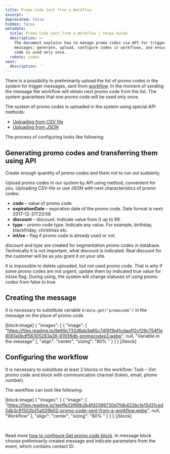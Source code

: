 ```yaml
---
title: Promo Code Sent from a Workflow
excerpt: ''
deprecated: false
hidden: false
metadata:
  title: Promo Code Sent from a Workflow | Yespo Guide
  description: >-
    The document explains how to manage promo codes via API for trigger
    messages: generate, upload, configure codes in workflows, and ensure each
    code is used only once.
  robots: index
next:
  description: ''
---
```

There is a possibility to preliminarily upload the list of promo codes in the system for trigger messages, sent from [workflow](https://docs.yespo.io/docs/introduction-to-workflows). In the moment of sending the message the workflow will obtain next promo code from the list. The system guarantees that one promo code will be used only once.

The system of promo codes is uploaded in the system using special API methods:

- [Uploading from CSV file](https://docs.yespo.io/reference/getpromocodes-1)
- [Uploading from JSON](https://docs.yespo.io/reference/insertpromocodes_1)

The process of configuring looks like following:

## Generating promo codes and transferring them using API

Create enough quantity of promo codes and them not to run out suddenly.

Upload promo codes in our system by API using method, convenient for you. Uploading CSV-file or use JSON with next characteristics of promo codes:

- **code** – value of promo code
- **expirationDate** – expiration date of the promo code. Date format is next: 2017-12-31T23:59
- **discount** – discount. Indicate value from 0 up to 99.
- **type** – promo code type. Indicate any value. For example, birthday, blackfriday, christmas etc.
- **inUse** – flag if promo code is already used or not.

_discount_ and _type_ are created for segmentation promo codes in database. Technically it is not important, what discount is indicated. Real discount for the customer will be as you grant it on your site.

It is impossible to delete uploaded, but not used promo code. That is why if some promo codes are not urgent, update them by indicated true value for inUse flag. During using, the system will change statuses of using promo codes from false to true.

## Creating the message

It is necessary to substitute variable `$!data.get(‘promocode’)` in the message on the place of promo code.

[block:image]
{
  "images": [
    {
      "image": [
        "https://files.readme.io/9e69c732d6eb3e65c74f911b41cdaa1f2cf29c754f1e8061e0bdf56305283a26-81936db-promocodes3.webp",
        null,
        "Variable in the message"
      ],
      "align": "center",
      "sizing": "80% "
    }
  ]
}
[/block]


## Configuring the workflow

It is necessary to substitute at least 2 blocks in the workflow: Task – _Get promo code_ and block with communication channel (token, email, phone number).

The workflow can look like following:

[block:image]
{
  "images": [
    {
      "image": [
        "https://files.readme.io/1eeffe23f66b2b4fd2396730d7fdb422bc1e15d31ced5db3c91502b25a029b02-promo-code-sent-from-a-workflow.webp",
        null,
        "Workflow"
      ],
      "align": "center",
      "sizing": "80% "
    }
  ]
}
[/block]


<br />

Read more [how to configure Get promo code block](https://docs.yespo.io/docs/popular-blocks#get-promo-code). In message block choose preliminarily created message and indicate parameters from the event, which contains contact ID.